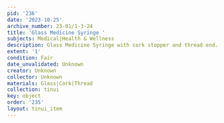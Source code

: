 ```yaml
---
pid: '236'
date: '2023-10-25'
archive_number: 23-01/1-3-24
title: 'Glass Medicine Syringe '
subjects: Medical|Health & Wellness
description: Glass Medicine Syringe with cork stopper and thread end.
extent: '1'
condition: Fair
date_unvalidated: Unknown
creator: Unknown
collector: Unknown
materials: Glass|Cork|Thread
collection: tinui
key: object
order: '235'
layout: tinui_item
---
```

